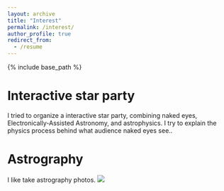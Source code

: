 ```yaml
---
layout: archive
title: "Interest"
permalink: /interest/
author_profile: true
redirect_from:
  - /resume
---
```


{% include base_path %}

Interactive star party
======
I tried to organize a interactive star party, combining naked eyes, Electronically-Assisted Astronomy, and astrophysics. 
I try to explain the physics process behind what audience naked eyes see..


Astrography
======
I like take astrography photos.
![](/images/M101.png)


